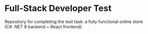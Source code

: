 # Full-Stack Developer Test

Repository for completing the test task: a fully functional online store  
(C# .NET 8 backend + React frontend)